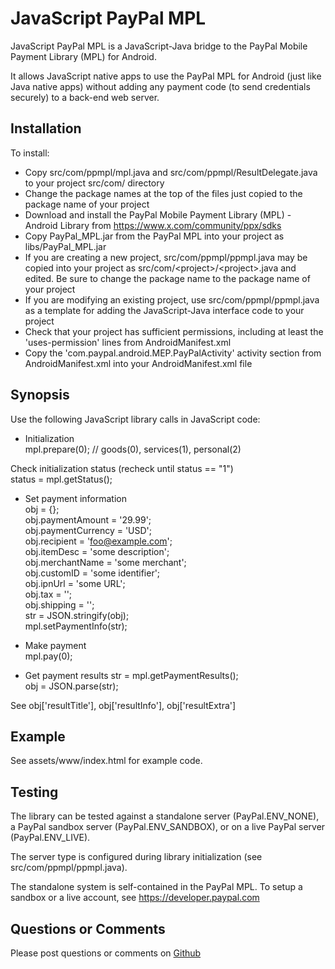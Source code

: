 # JavaScript PayPal MPL #

JavaScript PayPal MPL is a JavaScript-Java bridge to the PayPal Mobile Payment Library (MPL)
for Android.

It allows JavaScript native apps to use the PayPal MPL for Android (just like Java native apps)
without adding any payment code (to send credentials securely) to a back-end web server.


## Installation ##

To install:  
- Copy src/com/ppmpl/mpl.java and src/com/ppmpl/ResultDelegate.java to your project src/com/ directory
- Change the package names at the top of the files just copied to the package name of your project  
- Download and install the PayPal Mobile Payment Library (MPL) - Android Library
from https://www.x.com/community/ppx/sdks  
- Copy PayPal_MPL.jar from the PayPal MPL into your project as libs/PayPal_MPL.jar  
- If you are creating a new project, src/com/ppmpl/ppmpl.java may be copied into your
project as src/com/&lt;project&gt;/&lt;project&gt;.java  and edited. 
Be sure to change the package name to the package name of your project  
- If you are modifying an existing project, use src/com/ppmpl/ppmpl.java as a template
for adding the JavaScript-Java interface code to your project  
- Check that your project has sufficient permissions, including at least the 'uses-permission' lines from AndroidManifest.xml  
- Copy the 'com.paypal.android.MEP.PayPalActivity' activity section from AndroidManifest.xml into your AndroidManifest.xml file


## Synopsis ##

Use the following JavaScript library calls in JavaScript code:

* Initialization  
mpl.prepare(0);  // goods(0), services(1), personal(2)

Check initialization status (recheck until status == "1")  
status = mpl.getStatus();

* Set payment information  
obj = {};  
obj.paymentAmount = '29.99';  
obj.paymentCurrency = 'USD';  
obj.recipient = 'foo@example.com';  
obj.itemDesc = 'some description';  
obj.merchantName = 'some merchant';  
obj.customID = 'some identifier';  
obj.ipnUrl = 'some URL';  
obj.tax = '';  
obj.shipping = '';  
str = JSON.stringify(obj);  
mpl.setPaymentInfo(str);  

* Make payment  
mpl.pay(0);

* Get payment results
str = mpl.getPaymentResults();  
obj = JSON.parse(str);

See obj['resultTitle'], obj['resultInfo'], obj['resultExtra']  

## Example ##

See assets/www/index.html for example code.


## Testing ##

The library can be tested against a standalone server (PayPal.ENV_NONE), 
a PayPal sandbox server (PayPal.ENV_SANDBOX), or on a live PayPal server (PayPal.ENV_LIVE).

The server type is configured during library initialization (see src/com/ppmpl/ppmpl.java).

The standalone system is self-contained in the PayPal MPL. To setup a sandbox or a live account,
see https://developer.paypal.com  


## Questions or Comments ##

Please post questions or comments on <a href="http://github.com/carlst/ppmpl/issues">Github</a>
